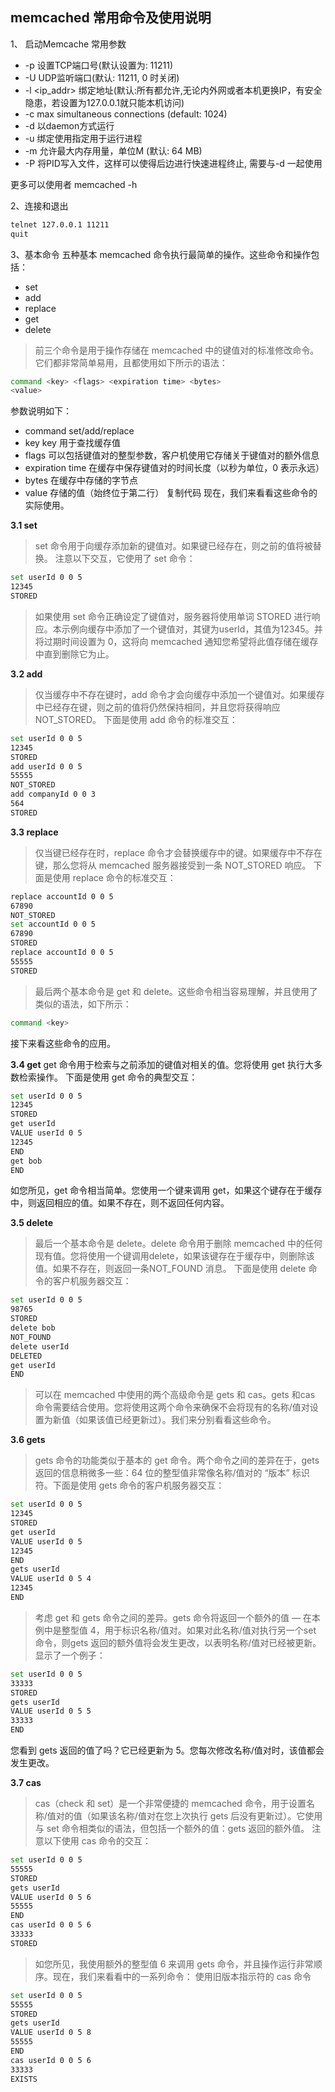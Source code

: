 ## memcached 常用命令及使用说明
1、 启动Memcache 常用参数
* -p <num>      设置TCP端口号(默认设置为: 11211)
* -U <num>      UDP监听端口(默认: 11211, 0 时关闭) 
* -l <ip_addr>  绑定地址(默认:所有都允许,无论内外网或者本机更换IP，有安全隐患，若设置为127.0.0.1就只能本机访问)
* -c <num>      max simultaneous connections (default: 1024)
* -d            以daemon方式运行
* -u <username> 绑定使用指定用于运行进程<username>
* -m <num>      允许最大内存用量，单位M (默认: 64 MB)
* -P <file>     将PID写入文件<file>，这样可以使得后边进行快速进程终止, 需要与-d 一起使用

更多可以使用者 memcached -h

2、连接和退出
```bash
telnet 127.0.0.1 11211
quit
```
3、基本命令
五种基本 memcached 命令执行最简单的操作。这些命令和操作包括：

* set
* add
* replace
* get
* delete
> 前三个命令是用于操作存储在 memcached 中的键值对的标准修改命令。它们都非常简单易用，且都使用如下所示的语法：
```bash
command <key> <flags> <expiration time> <bytes>
<value>
```
参数说明如下：
* command set/add/replace
* key     key 用于查找缓存值
* flags     可以包括键值对的整型参数，客户机使用它存储关于键值对的额外信息
* expiration time     在缓存中保存键值对的时间长度（以秒为单位，0 表示永远）
* bytes     在缓存中存储的字节点
* value     存储的值（始终位于第二行）
复制代码
现在，我们来看看这些命令的实际使用。

**3.1 set**
> set 命令用于向缓存添加新的键值对。如果键已经存在，则之前的值将被替换。
注意以下交互，它使用了 set 命令：
```bash
set userId 0 0 5
12345
STORED
```
> 如果使用 set 命令正确设定了键值对，服务器将使用单词 STORED 进行响应。本示例向缓存中添加了一个键值对，其键为userId，其值为12345。并将过期时间设置为 0，这将向 memcached 通知您希望将此值存储在缓存中直到删除它为止。

**3.2 add**
> 仅当缓存中不存在键时，add 命令才会向缓存中添加一个键值对。如果缓存中已经存在键，则之前的值将仍然保持相同，并且您将获得响应 NOT_STORED。
下面是使用 add 命令的标准交互：
```bash
set userId 0 0 5
12345
STORED
add userId 0 0 5
55555
NOT_STORED
add companyId 0 0 3
564
STORED
```
**3.3 replace**
> 仅当键已经存在时，replace 命令才会替换缓存中的键。如果缓存中不存在键，那么您将从 memcached 服务器接受到一条 NOT_STORED 响应。
下面是使用 replace 命令的标准交互：
```bash
replace accountId 0 0 5
67890
NOT_STORED
set accountId 0 0 5
67890
STORED
replace accountId 0 0 5
55555
STORED
```
> 最后两个基本命令是 get 和 delete。这些命令相当容易理解，并且使用了类似的语法，如下所示：
```bash
command <key>
```
接下来看这些命令的应用。

**3.4 get**
get 命令用于检索与之前添加的键值对相关的值。您将使用 get 执行大多数检索操作。
下面是使用 get 命令的典型交互：
```bash
set userId 0 0 5
12345
STORED
get userId
VALUE userId 0 5
12345
END
get bob
END
```
如您所见，get 命令相当简单。您使用一个键来调用 get，如果这个键存在于缓存中，则返回相应的值。如果不存在，则不返回任何内容。

**3.5 delete**
> 最后一个基本命令是 delete。delete 命令用于删除 memcached 中的任何现有值。您将使用一个键调用delete，如果该键存在于缓存中，则删除该值。如果不存在，则返回一条NOT_FOUND 消息。
下面是使用 delete 命令的客户机服务器交互：
```bash
set userId 0 0 5
98765
STORED
delete bob
NOT_FOUND
delete userId
DELETED
get userId
END
```
> 可以在 memcached 中使用的两个高级命令是 gets 和 cas。gets 和cas 命令需要结合使用。您将使用这两个命令来确保不会将现有的名称/值对设置为新值（如果该值已经更新过）。我们来分别看看这些命令。

**3.6 gets**
> gets 命令的功能类似于基本的 get 命令。两个命令之间的差异在于，gets 返回的信息稍微多一些：64 位的整型值非常像名称/值对的 “版本” 标识符。下面是使用 gets 命令的客户机服务器交互：
```bash
set userId 0 0 5
12345
STORED
get userId
VALUE userId 0 5
12345
END
gets userId
VALUE userId 0 5 4
12345
END
```
> 考虑 get 和 gets 命令之间的差异。gets 命令将返回一个额外的值 — 在本例中是整型值 4，用于标识名称/值对。如果对此名称/值对执行另一个set 命令，则gets 返回的额外值将会发生更改，以表明名称/值对已经被更新。显示了一个例子：
```bash
set userId 0 0 5
33333
STORED
gets userId
VALUE userId 0 5 5
33333
END
```
您看到 gets 返回的值了吗？它已经更新为 5。您每次修改名称/值对时，该值都会发生更改。

**3.7 cas**
> cas（check 和 set）是一个非常便捷的 memcached 命令，用于设置名称/值对的值（如果该名称/值对在您上次执行 gets 后没有更新过）。它使用与 set 命令相类似的语法，但包括一个额外的值：gets 返回的额外值。
注意以下使用 cas 命令的交互：
```bash
set userId 0 0 5
55555
STORED
gets userId
VALUE userId 0 5 6
55555
END
cas userId 0 0 5 6
33333
STORED
```
> 如您所见，我使用额外的整型值 6 来调用 gets 命令，并且操作运行非常顺序。现在，我们来看看中的一系列命令：
使用旧版本指示符的 cas 命令
```bash
set userId 0 0 5
55555
STORED
gets userId
VALUE userId 0 5 8
55555
END
cas userId 0 0 5 6
33333
EXISTS
```